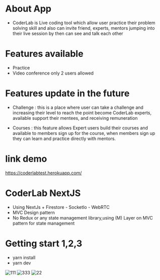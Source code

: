 # About App
- CoderLab is Live coding tool which allow user practice their problem solving skill and also can invite friend, experts, mentors jumping into their live session by then can see and talk each other

# Features available 
- Practice  
- Video conference only 2 users allowed 

# Features update in the future
- Challenge : this is a place where user can take a challenge and increasing their level to reach the point become CoderLab experts, available support their mentees, and receiving remuneration

- Courses : this feature allows Expert users build their courses and  available to members sign up for the course, when members sign up they can learn and practice directly with mentors.


# link demo 
https://coderlabtest.herokuapp.com/

# CoderLab NextJS 
- Using NextJs + Firestore - SocketIo - WebRTC
- MVC Design pattern 
- No Redux or any state management library,using (M) Layer on MVC pattern for state management

# Getting start 1,2,3

- yarn install 
- yarn dev

![111](https://user-images.githubusercontent.com/44365604/209258156-25c45703-a536-4c28-8b5d-d18ada49e68b.PNG)
![333](https://user-images.githubusercontent.com/44365604/209285568-571d4e0e-ee8f-4319-9191-595681205dd6.PNG)
![22](https://user-images.githubusercontent.com/44365604/209258169-32682f0e-834d-4998-a26b-5ec02819c170.PNG)
